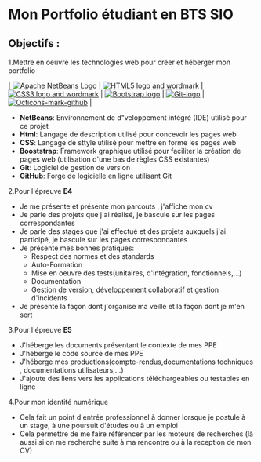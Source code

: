 # Mon Portfolio étudiant en BTS SIO 
## Objectifs : 
1.Mettre en oeuvre les technologies web pour créer et héberger mon portfolio

| [![Apache NetBeans Logo](https://upload.wikimedia.org/wikipedia/commons/thumb/9/98/Apache_NetBeans_Logo.svg/64px-Apache_NetBeans_Logo.svg.png)](https://commons.wikimedia.org/wiki/File:Apache_NetBeans_Logo.svg "Apache NetBeans [Apache License 2.0 (http://www.apache.org/licenses/LICENSE-2.0)], via Wikimedia Commons") | [![HTML5 logo and wordmark](https://upload.wikimedia.org/wikipedia/commons/thumb/6/61/HTML5_logo_and_wordmark.svg/64px-HTML5_logo_and_wordmark.svg.png)](https://commons.wikimedia.org/wiki/File:HTML5_logo_and_wordmark.svg "W3C [CC BY 3.0 (https://creativecommons.org/licenses/by/3.0)], via Wikimedia Commons") | [![CSS3 logo and wordmark](https://upload.wikimedia.org/wikipedia/commons/thumb/d/d5/CSS3_logo_and_wordmark.svg/46px-CSS3_logo_and_wordmark.svg.png)](https://commons.wikimedia.org/wiki/File:CSS3_logo_and_wordmark.svg "Rudloff [CC BY 3.0 (https://creativecommons.org/licenses/by/3.0)], via Wikimedia Commons") | [![Bootstrap logo](https://upload.wikimedia.org/wikipedia/commons/thumb/b/b2/Bootstrap_logo.svg/64px-Bootstrap_logo.svg.png)](https://commons.wikimedia.org/wiki/File:Boostrap_logo.svg "Bootstrap [Public domain], via Wikimedia Commons") | [![Git-logo](https://upload.wikimedia.org/wikipedia/commons/thumb/e/e0/Git-logo.svg/128px-Git-logo.svg.png)](https://commons.wikimedia.org/wiki/File:Git-logo.svg "Jason Long [CC BY 3.0 (https://creativecommons.org/licenses/by/3.0)], via Wikimedia Commons") | [![Octicons-mark-github](https://upload.wikimedia.org/wikipedia/commons/thumb/9/91/Octicons-mark-github.svg/64px-Octicons-mark-github.svg.png)](https://commons.wikimedia.org/wiki/File:Octicons-mark-github.svg "GitHub [MIT (http://opensource.org/licenses/mit-license.php)], via Wikimedia Commons") |

* **NetBeans**: Environnement de d"veloppement intégré (IDE) utilisé pour ce projet 
* **Html**: Langage de description utilisé pour concevoir les pages web 
* **CSS**: Langage de sttyle utilisé pour mettre en forme les pages web 
* **Booststrap**: Framework graphique utilisé pour faciliter la création de pages web (utilisation d'une bas de règles CSS existantes)
* **Git**: Logiciel de gestion de version
* **GitHub**: Forge de logicielle en ligne utilisant Git

2.Pour l'épreuve **E4**

* Je me présente et présente mon parcouts , j'affiche mon cv 
* Je parle des projets que j'ai réalisé, je bascule sur les pages correspondantes
* Je parle des stages que j'ai effectué et des projets auxquels j'ai participé, je bascule sur les pages correspondantes
* Je présente mes bonnes pratiques:
  - Respect des normes et des standards
  - Auto-Formation
  - Mise en oeuvre des tests(unitaires, d'intégration, fonctionnels,...)
  - Documentation
  - Gestion de version, développement collaboratif et gestion d'incidents
 * Je présente la façon dont j'organise ma veille et la façon dont je m'en sert 

3.Pour l'épreuve **E5**

* J'héberge les documents présentant le contexte de mes PPE
* J'héberge le code source de mes PPE
* J'héberge mes productions(compte-rendus,documentations techniques , documentations utilisateurs,...)
* J'ajoute des liens vers les applications téléchargeables ou testables en ligne 

4.Pour mon identité numérique

* Cela fait un point d'entrée professionnel à donner lorsque je postule à un stage, à une poursuit d'études ou à un emploi
* Cela permettre de me faire référencer par les moteurs de recherches (là aussi si on me recherche suite à ma rencontre ou à la reception de mon CV)
